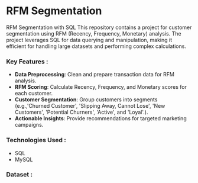 # **RFM Segmentation**
RFM Segmentation with SQL This repository contains a project for customer segmentation using RFM (Recency, Frequency, Monetary) analysis. The project leverages SQL for data querying and manipulation, making it efficient for handling large datasets and performing complex calculations. 

### Key Features :
- **Data Preprocessing**: Clean and prepare transaction data for RFM analysis.
- **RFM Scoring**: Calculate Recency, Frequency, and Monetary scores for each customer.
- **Customer Segmentation**: Group customers into segments (e.g.,'Churned Customer', 'Slipping Away, Cannot Lose', 'New Customers', 'Potential Churners', 'Active', and 'Loyal'.).
- **Actionable Insights**: Provide recommendations for targeted marketing campaigns.

### Technologies Used :
- SQL
- MySQL

### Dataset :
